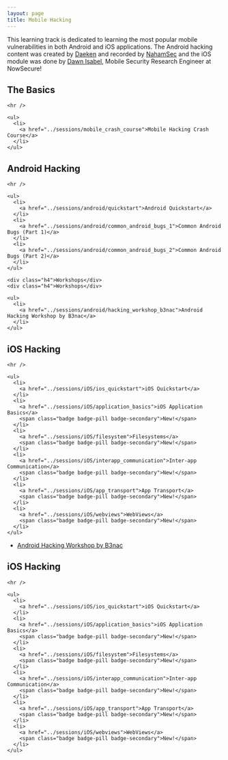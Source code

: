 ```yaml
---
layout: page
title: Mobile Hacking
---
```


This learning track is dedicated to learning the most popular mobile vulnerabilities in both Android and iOS applications. The Android hacking content was created by [Daeken](https://twitter.com/daeken) and recorded by [NahamSec](https://twitter.com/NahamSec) and the iOS module was done by [Dawn Isabel](https://twitter.com/dawnisabel), Mobile Security Research Engineer at NowSecure!

<div class="row">
  <div class="col-md-6">
    <h2>The Basics</h2>

    <hr />

    <ul>
      <li>
        <a href="../sessions/mobile_crash_course">Mobile Hacking Crash Course</a>
      </li>
    </ul>
  </div>

  <div class="col-md-6">
    <h2>Android Hacking</h2>

    <hr />

    <ul>
      <li>
        <a href="../sessions/android/quickstart">Android Quickstart</a>
      </li>
      <li>
        <a href="../sessions/android/common_android_bugs_1">Common Android Bugs (Part 1)</a>
      </li>
      <li>
        <a href="../sessions/android/common_android_bugs_2">Common Android Bugs (Part 2)</a>
      </li>
    </ul>

    <div class="h4">Workshops</div>
    <div class="h4">Workshops</div>

    <ul>
      <li>
        <a href="../sessions/android/hacking_workshop_b3nac">Android Hacking Workshop by B3nac</a>
      </li>
    </ul>
  </div>

  <div class="col-md-6">
    <h2>iOS Hacking</h2>

    <hr />

    <ul>
      <li>
        <a href="../sessions/iOS/ios_quickstart">iOS Quickstart</a>
      </li>
      <li>
        <a href="../sessions/iOS/application_basics">iOS Application Basics</a>
        <span class="badge badge-pill badge-secondary">New!</span>
      </li>
      <li>
        <a href="../sessions/iOS/filesystem">Filesystems</a>
        <span class="badge badge-pill badge-secondary">New!</span>
      </li>
      <li>
        <a href="../sessions/iOS/interapp_communication">Inter-app Communication</a>
        <span class="badge badge-pill badge-secondary">New!</span>
      </li>
      <li>
        <a href="../sessions/iOS/app_transport">App Transport</a>
        <span class="badge badge-pill badge-secondary">New!</span>
      </li>
      <li>
        <a href="../sessions/iOS/webviews">WebViews</a>
        <span class="badge badge-pill badge-secondary">New!</span>
      </li>
    </ul>
  </div>
    <ul>
      <li>
        <a href="../sessions/android/hacking_workshop_b3nac">Android Hacking Workshop by B3nac</a>
      </li>
    </ul>
  </div>

  <div class="col-md-6">
    <h2>iOS Hacking</h2>

    <hr />

    <ul>
      <li>
        <a href="../sessions/iOS/ios_quickstart">iOS Quickstart</a>
      </li>
      <li>
        <a href="../sessions/iOS/application_basics">iOS Application Basics</a>
        <span class="badge badge-pill badge-secondary">New!</span>
      </li>
      <li>
        <a href="../sessions/iOS/filesystem">Filesystems</a>
        <span class="badge badge-pill badge-secondary">New!</span>
      </li>
      <li>
        <a href="../sessions/iOS/interapp_communication">Inter-app Communication</a>
        <span class="badge badge-pill badge-secondary">New!</span>
      </li>
      <li>
        <a href="../sessions/iOS/app_transport">App Transport</a>
        <span class="badge badge-pill badge-secondary">New!</span>
      </li>
      <li>
        <a href="../sessions/iOS/webviews">WebViews</a>
        <span class="badge badge-pill badge-secondary">New!</span>
      </li>
    </ul>
  </div>
</div>
